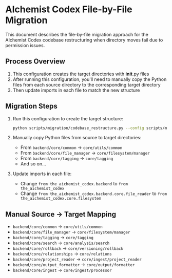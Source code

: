 # AIchemist Codex File-by-File Migration

This document describes the file-by-file migration approach for the AIchemist Codex codebase restructuring when directory moves fail due to permission issues.

## Process Overview

1. This configuration creates the target directories with __init__.py files
2. After running this configuration, you'll need to manually copy the Python files from each source directory to the corresponding target directory
3. Then update imports in each file to match the new structure

## Migration Steps

1. Run this configuration to create the target structure:
   ```bash
   python scripts/migration/codebase_restructure.py --config scripts/migration/move_files_individually.json
   ```

2. Manually copy Python files from source to target directories:
   - From `backend/core/common` → `core/utils/common`
   - From `backend/core/file_manager` → `core/filesystem/manager`
   - From `backend/core/tagging` → `core/tagging`
   - And so on...

3. Update imports in each file:
   - Change `from the_aichemist_codex.backend` to `from the_aichemist_codex`
   - Change `from the_aichemist_codex.backend.core.file_reader` to `from the_aichemist_codex.core.filesystem`

## Manual Source → Target Mapping

- `backend/core/common` → `core/utils/common`
- `backend/core/file_manager` → `core/filesystem/manager`
- `backend/core/tagging` → `core/tagging`
- `backend/core/search` → `core/analysis/search`
- `backend/core/rollback` → `core/versioning/rollback`
- `backend/core/relationships` → `core/relations`
- `backend/core/project_reader` → `core/ingest/project_reader`
- `backend/core/output_formatter` → `core/output/formatter`
- `backend/core/ingest` → `core/ingest/processor`
